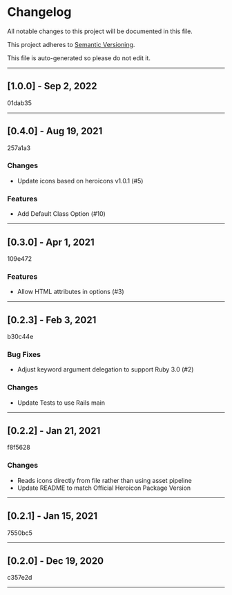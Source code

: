 # Changelog

All notable changes to this project will be documented in this file.

This project adheres to [Semantic Versioning](https://semver.org).

This file is auto-generated so please do not edit it.

----
## [1.0.0] - Sep  2, 2022
01dab35

----
## [0.4.0] - Aug 19, 2021
257a1a3
### Changes
- Update icons based on heroicons v1.0.1 (#5) 
### Features
- Add Default Class Option (#10)
----
## [0.3.0] - Apr  1, 2021
109e472
### Features
- Allow HTML attributes in options (#3)
----
## [0.2.3] - Feb  3, 2021
b30c44e
### Bug Fixes
- Adjust keyword argument delegation to support Ruby 3.0 (#2) 
### Changes
- Update Tests to use Rails main
----
## [0.2.2] - Jan 21, 2021
f8f5628
### Changes
- Reads icons directly from file rather than using asset pipeline 
- Update README to match Official Heroicon Package Version
----
## [0.2.1] - Jan 15, 2021
7550bc5

----
## [0.2.0] - Dec 19, 2020
c357e2d

----